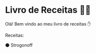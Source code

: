 # Livro de Receitas :man_cook:

Olá! Bem vindo ao meu livro de receitas :hand:

Receitas:

:black_circle: Strogonoff
